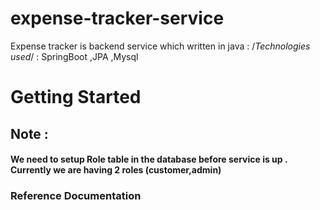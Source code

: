 # expense-tracker-service
Expense tracker is backend service which written in java :
/*Technologies used*/ : SpringBoot ,JPA ,Mysql

# Getting Started

## Note : 
####  We need to setup Role table in the database before service is up . Currently we are having 2 roles (customer,admin)


### Reference Documentation
   

